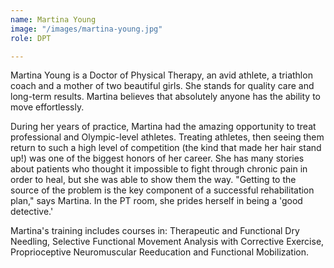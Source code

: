 ```yaml
---
name: Martina Young
image: "/images/martina-young.jpg"
role: DPT

---
```

Martina Young is a Doctor of Physical Therapy, an avid athlete, a triathlon coach and a mother of two beautiful girls. She stands for quality care and long-term results. Martina believes that absolutely anyone has the ability to move effortlessly.

During her years of practice, Martina had the amazing opportunity to treat professional and Olympic-level athletes. Treating athletes, then seeing them return to such a high level of competition (the kind that made her hair stand up!) was one of the biggest honors of her career. She has many stories about patients who thought it impossible to fight through chronic pain in order to heal, but she was able to show them the way. "Getting to the source of the problem is the key component of a successful rehabilitation plan," says Martina. In the PT room, she prides herself in being a 'good detective.'

Martina's training includes courses in: Therapeutic and Functional Dry Needling, Selective Functional Movement Analysis with Corrective Exercise, Proprioceptive Neuromuscular Reeducation and Functional Mobilization.
